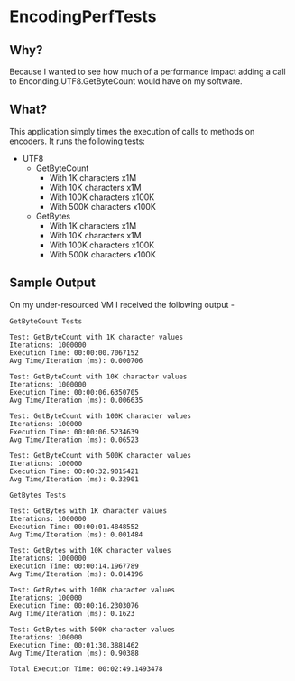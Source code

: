 # EncodingPerfTests

## Why?

Because I wanted to see how much of a performance impact adding a call to Enconding.UTF8.GetByteCount would have on my software.

## What?

This application simply times the execution of calls to methods on encoders. It runs the following tests:

* UTF8
  * GetByteCount
    * With 1K characters x1M
    * With 10K characters x1M
    * With 100K characters x100K
    * With 500K characters x100K
  * GetBytes
    * With 1K characters x1M
    * With 10K characters x1M
    * With 100K characters x100K
    * With 500K characters x100K

## Sample Output

On my under-resourced VM I received the following output -

    GetByteCount Tests

    Test: GetByteCount with 1K character values
    Iterations: 1000000
    Execution Time: 00:00:00.7067152
    Avg Time/Iteration (ms): 0.000706

    Test: GetByteCount with 10K character values
    Iterations: 1000000
    Execution Time: 00:00:06.6350705
    Avg Time/Iteration (ms): 0.006635

    Test: GetByteCount with 100K character values
    Iterations: 100000
    Execution Time: 00:00:06.5234639
    Avg Time/Iteration (ms): 0.06523

    Test: GetByteCount with 500K character values
    Iterations: 100000
    Execution Time: 00:00:32.9015421
    Avg Time/Iteration (ms): 0.32901

    GetBytes Tests

    Test: GetBytes with 1K character values
    Iterations: 1000000
    Execution Time: 00:00:01.4848552
    Avg Time/Iteration (ms): 0.001484

    Test: GetBytes with 10K character values
    Iterations: 1000000
    Execution Time: 00:00:14.1967789
    Avg Time/Iteration (ms): 0.014196

    Test: GetBytes with 100K character values
    Iterations: 100000
    Execution Time: 00:00:16.2303076
    Avg Time/Iteration (ms): 0.1623

    Test: GetBytes with 500K character values
    Iterations: 100000
    Execution Time: 00:01:30.3881462
    Avg Time/Iteration (ms): 0.90388

    Total Execution Time: 00:02:49.1493478
